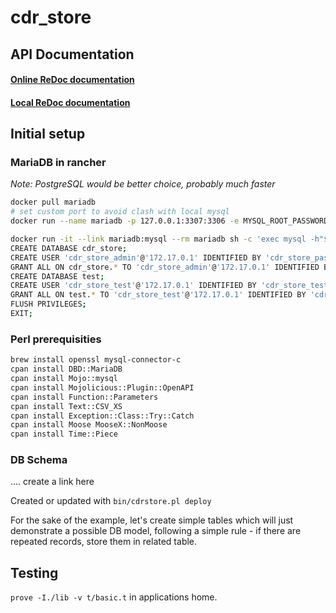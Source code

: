 # cdr_store

## API Documentation
#### [Online ReDoc documentation](https://redocly.github.io/redoc/?url=https://github.com/david-dot-krupicka/cdr_store/blob/master/spec/spec.yaml#operation/cdrByCallerTop)
#### [Local ReDoc documentation](index.html)

## Initial setup

### MariaDB in rancher
<i>Note: PostgreSQL would be better choice, probably much faster</i>
```bash
docker pull mariadb
# set custom port to avoid clash with local mysql
docker run --name mariadb -p 127.0.0.1:3307:3306 -e MYSQL_ROOT_PASSWORD=password mariadb &

docker run -it --link mariadb:mysql --rm mariadb sh -c 'exec mysql -h"$MYSQL_PORT_3306_TCP_ADDR" -P"$MYSQL_PORT_3306_TCP_PORT" -uroot -p"$MYSQL_ENV_MYSQL_ROOT_PASSWORD"'
CREATE DATABASE cdr_store;
CREATE USER 'cdr_store_admin'@'172.17.0.1' IDENTIFIED BY 'cdr_store_pass';
GRANT ALL ON cdr_store.* TO 'cdr_store_admin'@'172.17.0.1' IDENTIFIED BY 'cdr_store_pass' WITH GRANT OPTION;
CREATE DATABASE test;
CREATE USER 'cdr_store_test'@'172.17.0.1' IDENTIFIED BY 'cdr_store_test_pass';
GRANT ALL ON test.* TO 'cdr_store_test'@'172.17.0.1' IDENTIFIED BY 'cdr_store_test_pass' WITH GRANT OPTION;
FLUSH PRIVILEGES;
EXIT;
```

### Perl prerequisities
```bash
brew install openssl mysql-connector-c
cpan install DBD::MariaDB
cpan install Mojo::mysql
cpan install Mojolicious::Plugin::OpenAPI
cpan install Function::Parameters
cpan install Text::CSV_XS
cpan install Exception::Class::Try::Catch
cpan install Moose MooseX::NonMoose
cpan install Time::Piece
```

### DB Schema
  .... create a link here

Created or updated with `bin/cdrstore.pl deploy`

For the sake of the example, let's create simple tables which will just
demonstrate a possible DB model, following a simple rule - if there are
repeated records, store them in related table.

## Testing
`prove -I./lib -v t/basic.t` in applications home.